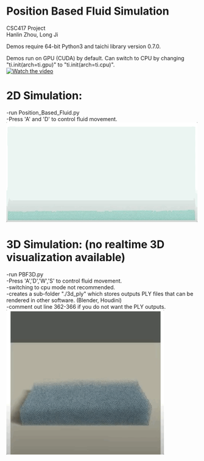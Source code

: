 # Position Based Fluid Simulation
CSC417 Project \
Hanlin Zhou, Long Ji 

Demos require 64-bit Python3 and taichi library version 0.7.0.

Demos run on GPU (CUDA) by default. 
Can switch to CPU by changing "ti.init(arch=ti.gpu)" to "ti.init(arch=ti.cpu)".
\
[![Watch the video](https://img.youtube.com/vi/yp1B_HC5wLo/maxresdefault.jpg)](https://youtu.be/yp1B_HC5wLo)
# 2D Simulation:
-run Position_Based_Fluid.py \
-Press 'A' and 'D' to control fluid movement.
\
![](2d-demo.gif)

# 3D Simulation: (no realtime 3D visualization available)
-run PBF3D.py \
-Press 'A','D','W','S' to control fluid movement. \
-switching to cpu mode not recommended. \
-creates a sub-folder "./3d_ply" which stores outputs PLY files that can be rendered in other software. (Blender, Houdini) \
-comment out line 362-366 if you do not want the PLY outputs.
\
![](3d-demo.gif)

